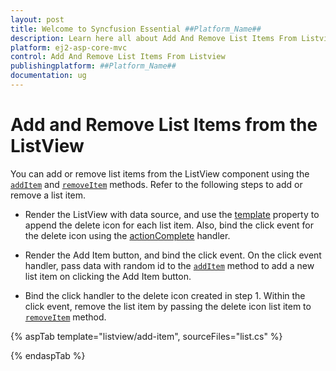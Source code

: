 ```yaml
---
layout: post
title: Welcome to Syncfusion Essential ##Platform_Name##
description: Learn here all about Add And Remove List Items From Listview of Syncfusion Essential ##Platform_Name## widgets based on HTML5 and jQuery.
platform: ej2-asp-core-mvc
control: Add And Remove List Items From Listview
publishingplatform: ##Platform_Name##
documentation: ug
---
```


# Add and Remove List Items from the ListView

You can add or remove list items from the ListView component using the
[`addItem`](https://ej2.syncfusion.com/documentation/api/list-view/#additem) and
[`removeItem`](https://ej2.syncfusion.com/documentation/api/list-view/#removeitem) methods.
Refer to the following steps to add or remove a list item.

* Render the ListView with data source, and use the
[template](https://ej2.syncfusion.com/documentation/api/list-view/#template) property to append the delete icon
for each list item. Also, bind the click event for the delete icon using the
[actionComplete](https://ej2.syncfusion.com/documentation/api/list-view/#actioncomplete) handler.

* Render the Add Item button, and bind the click event. On the click event handler, pass data with random id to
the [`addItem`](https://ej2.syncfusion.com/documentation/api/list-view/#additem) method to add a
new list item on clicking the Add Item button.

* Bind the click handler to the delete icon created in step 1. Within the click event, remove the list item by passing the
delete icon list item to
[`removeItem`](https://ej2.syncfusion.com/documentation/api/list-view/#removeitem) method.

{% aspTab template="listview/add-item", sourceFiles="list.cs" %}

{% endaspTab %}